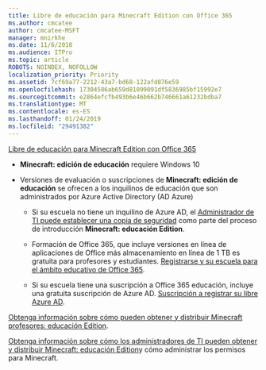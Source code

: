```yaml
---
title: Libre de educación para Minecraft Edition con Office 365
ms.author: cmcatee
author: cmcatee-MSFT
manager: mnirkhe
ms.date: 11/6/2018
ms.audience: ITPro
ms.topic: article
ROBOTS: NOINDEX, NOFOLLOW
localization_priority: Priority
ms.assetid: 7cf69a77-2212-43a7-bd68-122afd876e59
ms.openlocfilehash: 17304586ab659d81099091df5836985bf15992e7
ms.sourcegitcommit: e2864efcfb493b6e46b662b746661a61232bdba7
ms.translationtype: MT
ms.contentlocale: es-ES
ms.lasthandoff: 01/24/2019
ms.locfileid: "29491382"
---
```

[Libre de educación para Minecraft Edition con Office 365](https://docs.microsoft.com/en-us/education/windows/get-minecraft-for-education)
  
- **Minecraft: edición de educación** requiere Windows 10 
    
- Versiones de evaluación o suscripciones de **Minecraft: edición de educación** se ofrecen a los inquilinos de educación que son administrados por Azure Active Directory (AD Azure) 
    
  - Si su escuela no tiene un inquilino de Azure AD, el [Administrador de TI puede establecer una copia de seguridad](https://docs.microsoft.com/en-us/education/windows/school-get-minecraft) como parte del proceso de introducción **Minecraft: educación Edition**.
    
  - Formación de Office 365, que incluye versiones en línea de aplicaciones de Office más almacenamiento en línea de 1 TB es gratuita para profesores y estudiantes. [Registrarse y su escuela para el ámbito educativo de Office 365](https://products.office.com/academic/office-365-education-plan).
    
  - Si su escuela tiene una suscripción a Office 365 educación, incluye una gratuita suscripción de Azure AD. [Suscripción a registrar su libre Azure AD](https://msdn.microsoft.com/library/windows/hardware/mt703369%28v=vs.85%29.aspx).
    
[Obtenga información sobre cómo pueden obtener y distribuir Minecraft profesores: educación Edition](https://docs.microsoft.com/en-us/education/windows/teacher-get-minecraft).
  
[Obtenga información sobre cómo los administradores de TI pueden obtener y distribuir Minecraft: educación Edition](https://docs.microsoft.com/en-us/education/windows/school-get-minecraft)y cómo administrar los permisos para Minecraft.
  

